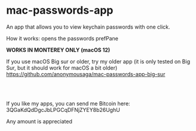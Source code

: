 # mac-passwords-app
An app that allows you to view keychain passwords with one click.

How it works: opens the passwords prefPane

**WORKS IN MONTEREY ONLY (macOS 12)**

If you use macOS Big sur or older, try my older app (it is only tested on Big Sur, but it should work for macOS a bit older)
https://github.com/anonymousaga/mac-passwords-app-big-sur
  
  <br>
  <br>
  
  
  
  


If you like my apps, you can send me Bitcoin here: 3QGaKdQdDgcJbLPGCqDFNjZYEY8b26UghU

Any amount is appreciated
